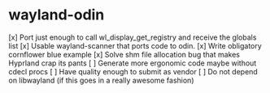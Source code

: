 # wayland-odin

[x] Port just enough to call wl_display_get_registry and receive the globals list
[x] Usable wayland-scanner that ports code to odin.
[x] Write obligatory cornflower blue example
[x] Solve shm file allocation bug that makes Hyprland crap its pants
[ ] Generate more ergonomic code maybe without cdecl procs
[ ] Have quality enough to submit as vendor
[ ] Do not depend on libwayland (if this goes in a really awesome fashion)
